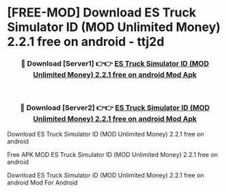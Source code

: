 # [FREE-MOD] Download ES Truck Simulator ID (MOD Unlimited Money) 2.2.1 free on android - ttj2d


<div align="center">
<h3>🔴 Download [Server1] 👉👉 <a href="https://apk-comot.site?title=ES_Truck_Simulator_ID_(MOD_Unlimited_Money)_2.2.1_free_on_android">ES Truck Simulator ID (MOD Unlimited Money) 2.2.1 free on android Mod Apk</a></h3><br>

<h3>🔴 Download [Server2] 👉👉 <a href="https://apk-comot.site?title=ES_Truck_Simulator_ID_(MOD_Unlimited_Money)_2.2.1_free_on_android">ES Truck Simulator ID (MOD Unlimited Money) 2.2.1 free on android Mod Apk</a></h3>
</div>



Download ES Truck Simulator ID (MOD Unlimited Money) 2.2.1 free on android 

Free APK MOD ES Truck Simulator ID (MOD Unlimited Money) 2.2.1 free on android 

Download ES Truck Simulator ID (MOD Unlimited Money) 2.2.1 free on android Mod For Android
